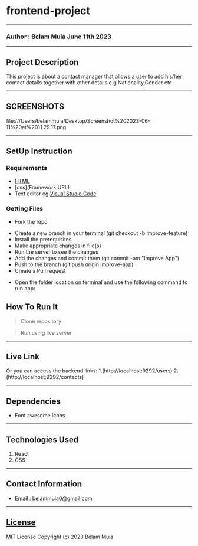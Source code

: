 # frontend-project
*****
### Author : Belam Muia June 11th 2023
****
## Project Description
This project is about a contact manager that allows a user to add his/her contact details together with other details e.g Nationality,Gender etc
******

## SCREENSHOTS
file:///Users/belammuia/Desktop/Screenshot%202023-06-11%20at%2011.29.17.png
********
## SetUp Instruction
### Requirements
* [HTML](html.com)
* [css](Framework URL)
* Text editor eg [Visual Studio Code](https://code.visualstudio.com/download)


### Getting Files
* Fork the repo
- Create a new branch in your terminal (git checkout -b improve-feature)
- Install the prerequisites
- Make appropriate changes in file(s)
- Run the server to see the changes
- Add the changes and commit them (git commit -am "Improve App")
- Push to the branch (git push origin improve-app)
- Create a Pull request
* Open the folder location on terminal and use the following command to run app:

## How To Run It
>  Clone repository

> Run using live server
*****
## Live Link
Or you can access the backend links:
1.(http://localhost:9292/users)
2.(http://localhost:9292/contacts)
*****
## Dependencies
- Font awesome Icons
*****
## Technologies Used
1. React
2. CSS
*****
## Contact Information
* Email : belammuia0@gmail.com
*****
## [License](LICENSE)
MIT License
Copyright (c) 2023 Belam Muia